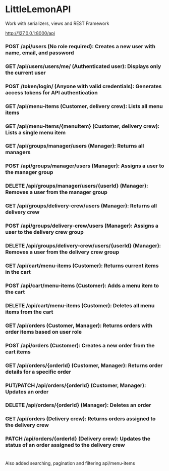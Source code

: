 # LittleLemonAPI
Work with serializers, views and REST Framework

http://127.0.0.1:8000/api

### POST /api/users (No role required): Creates a new user with name, email, and password #
### GET /api/users/users/me/ (Authenticated user): Displays only the current user
### POST /token/login/ (Anyone with valid credentials): Generates access tokens for API authentication
### GET /api/menu-items (Customer, delivery crew): Lists all menu items
### GET /api/menu-items/{menuItem} (Customer, delivery crew): Lists a single menu item
### GET /api/groups/manager/users (Manager): Returns all managers
### POST /api/groups/manager/users (Manager): Assigns a user to the manager group
### DELETE /api/groups/manager/users/{userId} (Manager): Removes a user from the manager group
### GET /api/groups/delivery-crew/users (Manager): Returns all delivery crew
### POST /api/groups/delivery-crew/users (Manager): Assigns a user to the delivery crew group
### DELETE /api/groups/delivery-crew/users/{userId} (Manager): Removes a user from the delivery crew group
### GET /api/cart/menu-items (Customer): Returns current items in the cart
### POST /api/cart/menu-items (Customer): Adds a menu item to the cart
### DELETE /api/cart/menu-items (Customer): Deletes all menu items from the cart
### GET /api/orders (Customer, Manager): Returns orders with order items based on user role
### POST /api/orders (Customer): Creates a new order from the cart items
### GET /api/orders/{orderId} (Customer, Manager): Returns order details for a specific order
### PUT/PATCH /api/orders/{orderId} (Customer, Manager): Updates an order
### DELETE /api/orders/{orderId} (Manager): Deletes an order
### GET /api/orders (Delivery crew): Returns orders assigned to the delivery crew
### PATCH /api/orders/{orderId} (Delivery crew): Updates the status of an order assigned to the delivery crew
# 
Also added searching, pagination and filtering api/menu-items
